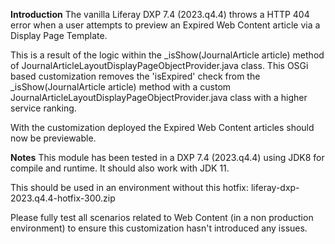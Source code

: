 **Introduction**
The vanilla Liferay DXP 7.4 (2023.q4.4) throws a HTTP 404 error when a user attempts to preview an Expired Web Content article via a Display Page Template.

This is a result of the logic within the _isShow(JournalArticle article) method of JournalArticleLayoutDisplayPageObjectProvider.java class. This OSGi based customization removes the 'isExpired' check from the _isShow(JournalArticle article) method with a custom JournalArticleLayoutDisplayPageObjectProvider.java class with a higher service ranking.

With the customization deployed the Expired Web Content articles should now be previewable.

**Notes**
This module has been tested in a DXP 7.4 (2023.q4.4) using JDK8 for compile and runtime. It should also work with JDK 11.

This should be used in an environment without this hotfix: liferay-dxp-2023.q4.4-hotfix-300.zip

Please fully test all scenarios related to Web Content (in a non production environment) to ensure this customization hasn't introduced any issues.
